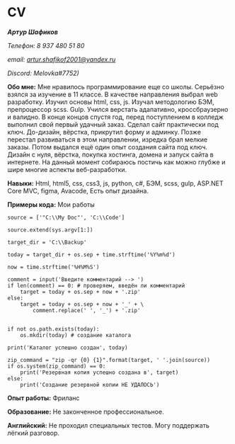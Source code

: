 # CV
***Артур Шафиков***

*Телефон: 8 937 480 51 80*


*email: artur.shafikof2001@yandex.ru*

*Discord: Melovka#7752)* 

**Обо мне:** Мне нравилось программирование еще со школы. Серьёзно взялся за изучение в 11 классе. В качестве направления выбрал web разработку. Изучил основы html, css, js. Изучал методологию БЭМ, препроцессор scss. Gulp. Учился верстать адапативно, кроссбраузерно и валидно. В конце концов спустя год, перед поступлением в колледж выполнил свой первый удачный заказ. Сделал сайт практически под ключ. До-дизайн, вёрстка, прикрутил форму и админку. Позже перестал развиваться в этом направлении, изредка брал мелкие заказы. Потом выдался ещё один опыт создания сайта под ключ. Дизайн с нуля, вёрстка, покупка хостинга, домена и запуск сайта в интернете. На данный момент собираюсь постичь как можно глубже и шире многие аспекты веб-разработки.

**Навыки:** Html, html5, css, css3, js, python, c#, БЭМ, scss, gulp, ASP.NET Core MVC, figma, Avacode, Есть опыт дизайна.


**Примеры кода:** Мои работы
```
source = ['"C:\\My Doc"', 'C:\\Code']

source.extend(sys.argv[1:])

target_dir = 'C:\\Backup'

today = target_dir + os.sep + time.strftime('%Y%m%d')

now = time.strftime('%H%M%S')

comment = input('Введите комментарий --> ')
if len(comment) == 0: # проверяем, введён ли комментарий
    target = today + os.sep + now + '.zip'
else:
    target = today + os.sep + now + '_' + \
        comment.replace(' ', '_') + '.zip'


if not os.path.exists(today):
    os.mkdir(today) # создание каталога

print('Каталог успешно создан', today)

zip_command = "zip -qr {0} {1}".format(target, ' '.join(source))
if os.system(zip_command) == 0:
    print('Резервная копия успешно создана в', target)
else:
    print('Создание резервной копии НЕ УДАЛОСЬ')

```
**Опыт работы:**  Фриланс


**Образование:**  Не законченное профессиональное.


**Английский:** Не проходил специальных тестов. Могу поддержать лёгкий разговор.